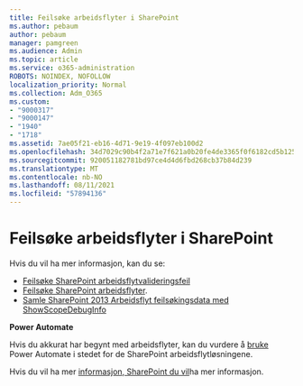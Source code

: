 ```yaml
---
title: Feilsøke arbeidsflyter i SharePoint
ms.author: pebaum
author: pebaum
manager: pamgreen
ms.audience: Admin
ms.topic: article
ms.service: o365-administration
ROBOTS: NOINDEX, NOFOLLOW
localization_priority: Normal
ms.collection: Adm_O365
ms.custom:
- "9000317"
- "9000147"
- "1940"
- "1718"
ms.assetid: 7ae05f21-eb16-4d71-9e19-4f097eb100d2
ms.openlocfilehash: 34d7029c90b4f2a71e7f621a0b20fe4de3365f0f6182cd5b125a8c1a6055222a
ms.sourcegitcommit: 920051182781bd97ce4d4d6fbd268cb37b84d239
ms.translationtype: MT
ms.contentlocale: nb-NO
ms.lasthandoff: 08/11/2021
ms.locfileid: "57894136"
---
```

# <a name="troubleshoot-workflows-in-sharepoint"></a>Feilsøke arbeidsflyter i SharePoint

Hvis du vil ha mer informasjon, kan du se:

- [Feilsøke SharePoint arbeidsflytvalideringsfeil](https://docs.microsoft.com/sharepoint/dev/general-development/troubleshooting-sharepoint-server-workflow-validation-errors-in-visio)
- [Feilsøke SharePoint arbeidsflyter](https://docs.microsoft.com/sharepoint/dev/general-development/debugging-sharepoint-server-workflows).
- [Samle SharePoint 2013 Arbeidsflyt feilsøkingsdata med ShowScopeDebugInfo](https://docs.microsoft.com/sharepoint/troubleshoot/workflows/gather-workflow-data)

**Power Automate**

Hvis du akkurat har begynt med arbeidsflyter, kan du vurdere å [bruke](https://docs.microsoft.com/power-automate/modern-approvals) Power Automate i stedet for de SharePoint arbeidsflytløsningene.

Hvis du vil ha mer [informasjon, SharePoint du vil](https://docs.microsoft.com/alchemyinsights/sharepoint-workflows-retiring)ha mer informasjon.
